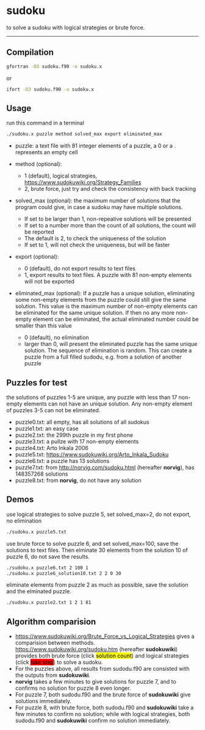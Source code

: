 # sudoku
to solve a sudoku with logical strategies or brute force.

-----------------------------
## Compilation
```bash
gfortran -O3 sudoku.f90 -o sudoku.x
```
or

```bash
ifort -O3 sudoku.f90 -o sudoku.x
```

## Usage
run this command in a terminal

```bash
./sudoku.x puzzle method solved_max export eliminated_max
```

* puzzle: a text file with 81 integer elements of a puzzle, a 0 or a . represents an empty cell

* method (optional): 
  * 1 (default), logical strategies, https://www.sudokuwiki.org/Strategy_Families
  * 2, brute force, just try and check the consistency with back tracking
* solved_max (optional): the maximum number of solutions that the program could give, in case a sudoku may have multiple solutions.
  * If set to be larger than 1, non-repeative solutions will be presented
  * If set to a number more than the count of all solutions, the count will be reported
  * The default is 2, to check the uniqueness of the solution
  * If set to 1, will not check the uniqueness, but will be faster
* export (optional):
  * 0 (default), do not export results to text files
  * 1, export results to text files. A puzzle with 81 non-empty elements will not be exported
* eliminated_max (optional): If a puzzle has a unique solution, eliminating some non-empty elements from the puzzle could still give the same solution. This value is the maximum number of non-empty elements can be eliminated for the same unique solution. If then no any more non-empty element can be eliminated, the actual eliminated number could be smaller than this value
  * 0 (default), no elimination
  * larger than 0, will present the eliminated puzzle has the same unique solution. The sequence of elimination is random. This can create a puzzle from a full filled sudodu, e.g. from a solution of another puzzle

## Puzzles for test
the solutions of puzzles 1-5 are unique, any puzzle with less than 17 non-empty elements can not have an unique solution. Any non-empty element of puzzles 3-5 can not be eliminated.

* puzzle0.txt: all empty, has all solutions of all sudokus
* puzzle1.txt: an easy case
* puzzle2.txt: the 299th puzzle in my first phone
* puzzle3.txt: a pullze with 17 non-empty elements
* puzzle4.txt: Arto Inkala 2006
* puzzle5.txt: https://www.sudokuwiki.org/Arto_Inkala_Sudoku
* puzzle6.txt: a puzzle has 13 solutions
* puzzle7.txt: from http://norvig.com/sudoku.html (hereafter **norvig**), has 148357268 solutions
* puzzle8.txt: from **norvig**, do not have any solution

## Demos

use logical strategies to solve puzzle 5, set solved_max=2, do not export, no elimination

```bash
./sudoku.x puzzle5.txt
```

use brute force to solve puzzle 6, and set solved_max=100, save the solutions to text files. Then elminate 30 elements from the solution 10 of puzzle 6, do not save the results.

```bash
./sudoku.x puzzle6.txt 2 100 1
./sudoku.x puzzle6_solution10.txt 2 2 0 30
```

eliminate elements from puzzle 2 as much as possible, save the solution and the elminated puzzle.

```bash
./sudoku.x puzzle2.txt 1 2 1 81
```

## Algorithm comparision 
* https://www.sudokuwiki.org/Brute_Force_vs_Logical_Strategies gives a comparision between methods.
https://www.sudokuwiki.org/sudoku.htm (hereafter **sudokuwiki**) provides both
brute force (click <mark style="background-color: #FFFF00">solution count</mark>) 
and logical strategies (click <mark style="background-color: #FF0000">take step</mark>) 
to solve a sudoku.
* For the puzzles above, all results from sudodu.f90 are consisted with the outputs from **sudokuwiki**.
* **norvig** takes a few minutes to give solutions for  puzzle 7, 
and to confirms no solution for puzzle 8 even longer.
* For puzzle 7, both sudodu.f90 and the brute force of **sudokuwiki** give solutions immediately.
* For puzzle 8, with brute force, both sudodu.f90 and **sudokuwiki** take a few minutes to confirm no solution; 
while with logical strategies, both sudodu.f90 and **sudokuwiki** confirm no solution immediately.
